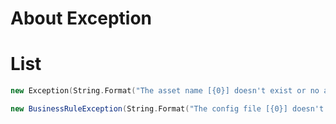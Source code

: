 # About Exception<a id="sec-3" name="sec-3"></a>


# List

```scala
new Exception(String.Format("The asset name [{0}] doesn't exist or no access", "AARP.AF.GV.BofA.Config"))
```

```scala
new BusinessRuleException(String.Format("The config file [{0}] doesn't exist", ConfigPath))
```